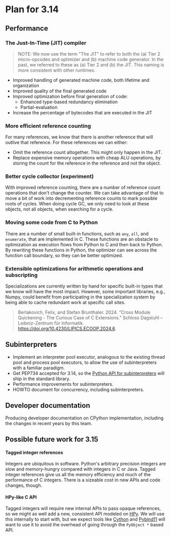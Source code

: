 # Plan for 3.14

## Performance

### The Just-In-Time (JIT) compiler

> NOTE: We now use the term "The JIT" to refer to both the (a) Tier 2 micro-opcodes and optimizer and (b) machine code generator.
  In the past, we referred to these as (a) Tier 2 and (b) the JIT.
  This naming is more consistent with other runtimes.

* Improved handling of generated machine code, both lifetime and organization
* Improved quality of the final generated code
* Improved optimization before final generation of code:
  * Enhanced type-based redundancy elimination
  * Partial-evaluation
* Increase the percentage of bytecodes that are executed in the JIT

### More efficient reference counting

For many references, we know that there is another reference that will outlive that reference.
For these references we can either:

* Omit the reference count altogether. This might only happen in the JIT.
* Replace expensive memory operations with cheap ALU operations, by storing the count for the reference in the reference and not the object.

### Better cycle collector (experiment)

With improved reference counting, there are a number of reference count operations that don't change the counter.
We can take advantage of that to move a bit of work into decrementing reference counts to mark possible roots of cycles.
When doing cycle GC, we only need to look at these objects, not all objects, when searching for a cycle.

### Moving some code from C to Python

There are a number of small built-in functions, such as `any`, `all`, and `enumerate`, that are implemented in C.
These functions are an obstacle to optimization as execution flows from Python to C and then back to Python.
By rewriting these functions in Python, the optimizer can see across the function call boundary, so they can be better optimized.

### Extensible optimizations for arithmetic operations and subscripting

Specializations are currently written by hand for specific built-in types that we know will have the most impact.
However, some important libraries, e.g., Numpy, could benefit from participating in the specialization system by being able to cache redundant work at specific call sites.

> Berlakovich, Felix, and Stefan Brunthaler. 2024. “Cross Module Quickening - The Curious Case of C Extensions.” Schloss Dagstuhl – Leibniz-Zentrum für Informatik. https://doi.org/10.4230/LIPICS.ECOOP.2024.6.

## Subinterpreters

* Implement an interpreter pool executor, analogous to the existing thread pool and process pool executors, to allow the use of subinterpreters with a familiar paradigm.
* Get PEP734 accepted for 3.14, so the [Python API for subinterpreters](https://pypi.org/project/interpreters-pep-734/) will ship in the standard library.
* Performance improvements for subinterpreters.
* HOWTO document for concurrency, including subinterpreters.

## Developer documentation

Producing developer documentation on CPython implementation, including the changes in recent years by this team.

## Possible future work for 3.15

#### Tagged integer references

Integers are ubiquitous in software. Python's arbitrary precision integers are slow and memory-hungry compared with integers in C or Java.
Tagged integer references give us all the memory efficiency and much of the performance of C integers.
There is a sizeable cost in new APIs and code changes, though.

#### HPy-like C API

Tagged integers will require new internal APIs to pass opaque references, so we might as well add a new, consistent API modeled on [HPy](https://hpyproject.org/).
We will use this internally to start with, but we expect tools like [Cython](https://cython.org/) and [Pybind11](https://github.com/pybind/pybind11) will want to use it to avoid the overhead of going through the `PyObject *` based API.